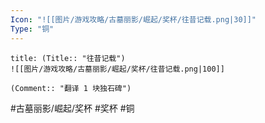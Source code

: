 ```yaml
---
Icon: "![[图片/游戏攻略/古墓丽影/崛起/奖杯/往昔记载.png|30]]"
Type: "铜"
---
```

```ad-common-bronze-trophy
title: (Title:: "往昔记载")
![[图片/游戏攻略/古墓丽影/崛起/奖杯/往昔记载.png|100]]

(Comment:: "翻译 1 块独石碑")
```

#古墓丽影/崛起/奖杯 #奖杯 #铜

